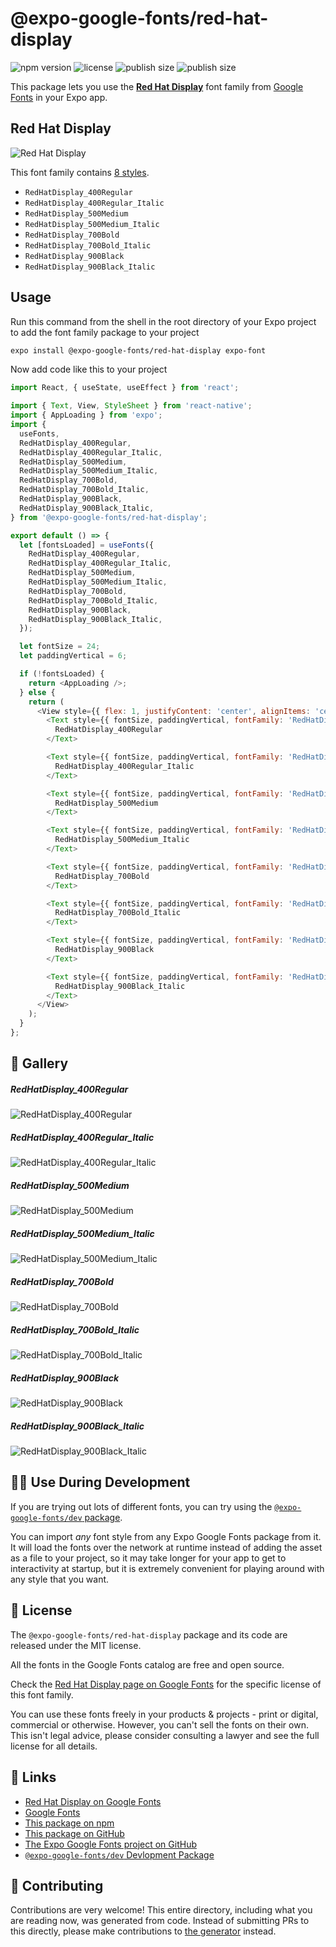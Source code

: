 # @expo-google-fonts/red-hat-display

![npm version](https://flat.badgen.net/npm/v/@expo-google-fonts/red-hat-display)
![license](https://flat.badgen.net/github/license/expo/google-fonts)
![publish size](https://flat.badgen.net/packagephobia/install/@expo-google-fonts/red-hat-display)
![publish size](https://flat.badgen.net/packagephobia/publish/@expo-google-fonts/red-hat-display)

This package lets you use the [**Red Hat Display**](https://fonts.google.com/specimen/Red+Hat+Display) font family from [Google Fonts](https://fonts.google.com/) in your Expo app.

## Red Hat Display

![Red Hat Display](./font-family.png)

This font family contains [8 styles](#-gallery).

- `RedHatDisplay_400Regular`
- `RedHatDisplay_400Regular_Italic`
- `RedHatDisplay_500Medium`
- `RedHatDisplay_500Medium_Italic`
- `RedHatDisplay_700Bold`
- `RedHatDisplay_700Bold_Italic`
- `RedHatDisplay_900Black`
- `RedHatDisplay_900Black_Italic`

## Usage

Run this command from the shell in the root directory of your Expo project to add the font family package to your project
```sh
expo install @expo-google-fonts/red-hat-display expo-font
```

Now add code like this to your project
```js
import React, { useState, useEffect } from 'react';

import { Text, View, StyleSheet } from 'react-native';
import { AppLoading } from 'expo';
import {
  useFonts,
  RedHatDisplay_400Regular,
  RedHatDisplay_400Regular_Italic,
  RedHatDisplay_500Medium,
  RedHatDisplay_500Medium_Italic,
  RedHatDisplay_700Bold,
  RedHatDisplay_700Bold_Italic,
  RedHatDisplay_900Black,
  RedHatDisplay_900Black_Italic,
} from '@expo-google-fonts/red-hat-display';

export default () => {
  let [fontsLoaded] = useFonts({
    RedHatDisplay_400Regular,
    RedHatDisplay_400Regular_Italic,
    RedHatDisplay_500Medium,
    RedHatDisplay_500Medium_Italic,
    RedHatDisplay_700Bold,
    RedHatDisplay_700Bold_Italic,
    RedHatDisplay_900Black,
    RedHatDisplay_900Black_Italic,
  });

  let fontSize = 24;
  let paddingVertical = 6;

  if (!fontsLoaded) {
    return <AppLoading />;
  } else {
    return (
      <View style={{ flex: 1, justifyContent: 'center', alignItems: 'center' }}>
        <Text style={{ fontSize, paddingVertical, fontFamily: 'RedHatDisplay_400Regular' }}>
          RedHatDisplay_400Regular
        </Text>

        <Text style={{ fontSize, paddingVertical, fontFamily: 'RedHatDisplay_400Regular_Italic' }}>
          RedHatDisplay_400Regular_Italic
        </Text>

        <Text style={{ fontSize, paddingVertical, fontFamily: 'RedHatDisplay_500Medium' }}>
          RedHatDisplay_500Medium
        </Text>

        <Text style={{ fontSize, paddingVertical, fontFamily: 'RedHatDisplay_500Medium_Italic' }}>
          RedHatDisplay_500Medium_Italic
        </Text>

        <Text style={{ fontSize, paddingVertical, fontFamily: 'RedHatDisplay_700Bold' }}>
          RedHatDisplay_700Bold
        </Text>

        <Text style={{ fontSize, paddingVertical, fontFamily: 'RedHatDisplay_700Bold_Italic' }}>
          RedHatDisplay_700Bold_Italic
        </Text>

        <Text style={{ fontSize, paddingVertical, fontFamily: 'RedHatDisplay_900Black' }}>
          RedHatDisplay_900Black
        </Text>

        <Text style={{ fontSize, paddingVertical, fontFamily: 'RedHatDisplay_900Black_Italic' }}>
          RedHatDisplay_900Black_Italic
        </Text>
      </View>
    );
  }
};

```

## 🔡 Gallery

##### RedHatDisplay_400Regular
![RedHatDisplay_400Regular](./RedHatDisplay_400Regular.ttf.png)

##### RedHatDisplay_400Regular_Italic
![RedHatDisplay_400Regular_Italic](./RedHatDisplay_400Regular_Italic.ttf.png)

##### RedHatDisplay_500Medium
![RedHatDisplay_500Medium](./RedHatDisplay_500Medium.ttf.png)

##### RedHatDisplay_500Medium_Italic
![RedHatDisplay_500Medium_Italic](./RedHatDisplay_500Medium_Italic.ttf.png)

##### RedHatDisplay_700Bold
![RedHatDisplay_700Bold](./RedHatDisplay_700Bold.ttf.png)

##### RedHatDisplay_700Bold_Italic
![RedHatDisplay_700Bold_Italic](./RedHatDisplay_700Bold_Italic.ttf.png)

##### RedHatDisplay_900Black
![RedHatDisplay_900Black](./RedHatDisplay_900Black.ttf.png)

##### RedHatDisplay_900Black_Italic
![RedHatDisplay_900Black_Italic](./RedHatDisplay_900Black_Italic.ttf.png)


## 👩‍💻 Use During Development

If you are trying out lots of different fonts, you can try using the [`@expo-google-fonts/dev` package](https://github.com/expo/google-fonts/tree/master/font-packages/dev#readme).

You can import *any* font style from any Expo Google Fonts package from it. It will load the fonts
over the network at runtime instead of adding the asset as a file to your project, so it may take longer
for your app to get to interactivity at startup, but it is extremely convenient
for playing around with any style that you want.

## 📖 License

The `@expo-google-fonts/red-hat-display` package and its code are released under the MIT license.

All the fonts in the Google Fonts catalog are free and open source.

Check the [Red Hat Display page on Google Fonts](https://fonts.google.com/specimen/Red+Hat+Display) for the specific license of this font family.

You can use these fonts freely in your products & projects - print or digital, commercial or otherwise. However, you can't sell the fonts on their own. This isn't legal advice, please consider consulting a lawyer and see the full license for all details.

## 🔗 Links

- [Red Hat Display on Google Fonts](https://fonts.google.com/specimen/Red+Hat+Display)
- [Google Fonts](https://fonts.google.com/)
- [This package on npm](https://www.npmjs.com/package/@expo-google-fonts/red-hat-display)
- [This package on GitHub](https://github.com/expo/google-fonts/tree/master/font-packages/red-hat-display)
- [The Expo Google Fonts project on GitHub](https://github.com/expo/google-fonts)
- [`@expo-google-fonts/dev` Devlopment Package](https://github.com/expo/google-fonts/tree/master/font-packages/dev)

## 🤝 Contributing

Contributions are very welcome! This entire directory, including what you are reading now, was generated from code. Instead of submitting PRs to this directly, please make contributions to [the generator](https://github.com/expo/google-fonts/tree/master/packages/generator) instead.

